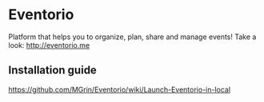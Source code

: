 # Eventorio
Platform that helps you to organize, plan, share and manage events!
Take a look: http://eventorio.me

## Installation guide
https://github.com/MGrin/Eventorio/wiki/Launch-Eventorio-in-local
